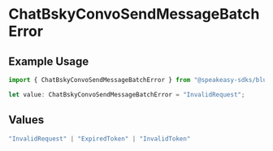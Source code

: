 # ChatBskyConvoSendMessageBatchError

## Example Usage

```typescript
import { ChatBskyConvoSendMessageBatchError } from "@speakeasy-sdks/bluesky/models/errors";

let value: ChatBskyConvoSendMessageBatchError = "InvalidRequest";
```

## Values

```typescript
"InvalidRequest" | "ExpiredToken" | "InvalidToken"
```